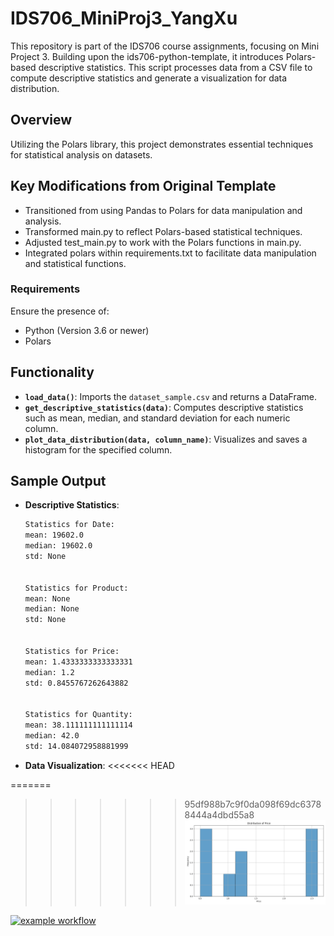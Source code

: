 # IDS706_MiniProj3_YangXu

This repository is part of the IDS706 course assignments, focusing on Mini Project 3. Building upon the ids706-python-template, it introduces Polars-based descriptive statistics. This script processes data from a CSV file to compute descriptive statistics and generate a visualization for data distribution.

## Overview

Utilizing the Polars library, this project demonstrates essential techniques for statistical analysis on datasets.

## Key Modifications from Original Template

- Transitioned from using Pandas to Polars for data manipulation and analysis.
- Transformed main.py to reflect Polars-based statistical techniques.
- Adjusted test_main.py to work with the Polars functions in main.py.
- Integrated polars within requirements.txt to facilitate data manipulation and statistical functions.

### Requirements

Ensure the presence of:
- Python (Version 3.6 or newer)
- Polars

## Functionality

- **`load_data()`**: Imports the `dataset_sample.csv` and returns a DataFrame.
- **`get_descriptive_statistics(data)`**: Computes descriptive statistics such as mean, median, and standard deviation for each numeric column.
- **`plot_data_distribution(data, column_name)`**: Visualizes and saves a histogram for the specified column.

## Sample Output

- **Descriptive Statistics**:

    ```bash
    Statistics for Date:
    mean: 19602.0
    median: 19602.0
    std: None


    Statistics for Product:
    mean: None
    median: None
    std: None


    Statistics for Price:
    mean: 1.4333333333333331
    median: 1.2
    std: 0.8455767262643882


    Statistics for Quantity:
    mean: 38.111111111111114
    median: 42.0
    std: 14.084072958881999
    ```

- **Data Visualization**:
<<<<<<< HEAD

=======

>>>>>>> 95df988b7c9f0da098f69dc63788444a4dbd55a8
  ![Price Distribution](Price_distribution.png)


[![example workflow](https://github.com/nogibjj/IDS706_MiniProj3_YangXu/actions/workflows/cicd.yml/badge.svg)](https://github.com/nogibjj/IDS706_MiniProj3_YangXu/actions/workflows/cicd.yml)
